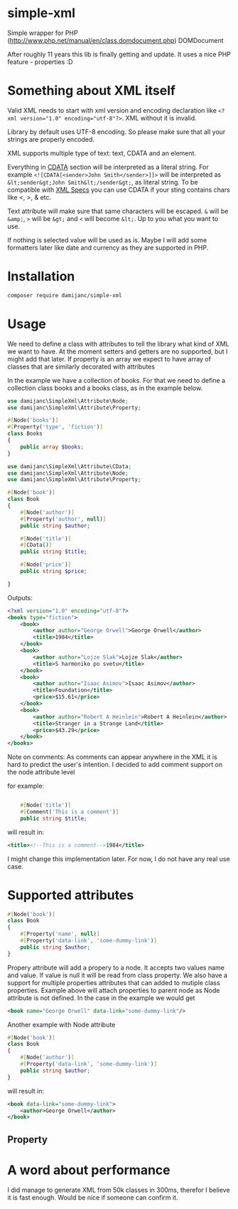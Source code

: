 simple-xml
==========

Simple wrapper for PHP (http://www.php.net/manual/en/class.domdocument.php) DOMDocument

After roughly 11 years this lib is finally getting and update. It uses a nice PHP feature - properties :D

# Something about XML itself
Valid XML needs to start with xml version and encoding declaration like ```<?xml version="1.0" encoding="utf-8"?>```. XML without it is invalid.

Library by default uses UTF-8 encoding. So please make sure that all your strings are properly encoded.

XML supports multiple type of text: text, CDATA and an element. 

Everything in [CDATA](https://en.wikipedia.org/wiki/CDATA) section will be interpreted as a literal string. For example ```<![CDATA[<sender>John Smith</sender>]]>``` 
will be interpreted as ```&lt;sender&gt;John Smith&lt;/sender&gt;```, as literal string. To be compatible with [XML Specs](https://www.w3.org/TR/xml/#syntax) you can use CDATA if your sting contains chars like <, >, & etc.

Text attribute will make sure that same characters will be escaped. ```&``` will be ```&amp;```, ```>``` will be ```&gt;``` and ```<``` will become ```&lt;```. Up to you what you want to use.

If nothing is selected value will be used as is. Maybe I will add some formatters later like date and currency as they are supported in PHP.

# Installation

```bash
composer require damijanc/simple-xml
```

# Usage

We need to define a class with attributes to tell the library what kind of XML we want to have. At the moment setters and getters are no supported, but I might add that later. If property is an array we expect to have array of classes that are similarly decorated with attributes

In the example we have a collection of books. For that we need to define a collection class books and a books class, as in the example below.

```php
use damijanc\SimpleXml\Attribute\Node;
use damijanc\SimpleXml\Attribute\Property;

#[Node('books')]
#[Property('type', 'fiction')]
class Books
{
    public array $books;
}
```


```php
use damijanc\SimpleXml\Attribute\CData;
use damijanc\SimpleXml\Attribute\Node;
use damijanc\SimpleXml\Attribute\Property;

#[Node('book')]
class Book
{
    #[Node('author')]
    #[Property('author', null)]
    public string $author;

    #[Node('title')]
    #[CData()]
    public string $title;

    #[Node('price')]
    public string $price;

}
```


Outputs:
```xml
<?xml version="1.0" encoding="utf-8"?>
<books type="fiction">
    <book>
        <author author="George Orwell">George Orwell</author>
        <title>1984</title>
    </book>
    <book>
        <author author="Lojze Slak">Lojze Slak</author>
        <title>S harmoniko po svetu</title>
    </book>
    <book>
        <author author="Isaac Asimov">Isaac Asimov</author>
        <title>Foundation</title>
        <price>$15.61</price>
    </book>
    <book>
        <author author="Robert A Heinlein">Robert A Heinlein</author>
        <title>Stranger in a Strange Land</title>
        <price>$43.29</price>
    </book>
</books>
```

Note on comments:
As comments can appear anywhere in the XML it is hard to predict the user's intention. I decided to add comment support on the node attribute level

for example:
```php

    #[Node('title')]
    #[Comment('This is a comment')]
    public string $title;
```

will result in:

```xml
<title><!--This is a comment-->1984</title>
```

I might change this implementation later. For now, I do not have any real use case.

# Supported attributes

```php
#[Node('book')]
class Book
{
    #[Property('name', null)]
    #[Property('data-link', 'some-dummy-link')]
    public string $author;
} 

```
Propery attribute will add a propery to a node. It accepts two values name and value. If value is null it will be read from class property.
We also have a support for multiple properties attributes that can added to mutiple class properties. Example above will attach properties 
to parent node as Node attribute is not defined. In the case in the example we would get
```xml
<book name="George Orwell" data-link="some-dummy-link"/>
```

Another example with Node attribute
```php
#[Node('book')]
class Book
{
    #[Node('author')]
    #[Property('data-link', 'some-dummy-link')]
    public string $author;
} 

```
will result in:
```xml
<book data-link="some-dummy-link">
    <author>George Orwell</author>
</book>
```



## Property


# A word about performance

I did manage to generate XML from 50k classes in 300ms, therefor I believe it is fast enough. Would be nice if someone can confirm it.

